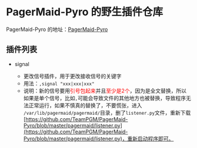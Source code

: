 # PagerMaid-Pyro 的野生插件仓库


PagerMaid-Pyro 的地址：[PagerMaid-Pyro](https://github.com/TeamPGM/PagerMaid-Pyro)

## 插件列表

- signal

    - 更改信号插件，用于更改接收信号的关键字
    - 用法：`,signal "xxx|xxx|xxx"`
    - 说明：新的信号要用<font color="red">引号包起来</font>并且<font color="red">至少是2个</font>，因为是全文替换，所以如果是单个信号，比如`,`可能会导致文件的其他地方也被替换，导致程序无法正常运行，如果不慎真的替换了，不要慌张，进入
      `/var/lib/pagermaid/pagermaid/`目录，删了`listener.py`文件，重新下载[https://github.com/TeamPGM/PagerMaid-Pyro/blob/master/pagermaid/listener.py](https://github.com/TeamPGM/PagerMaid-Pyro/blob/master/pagermaid/listener.py)，重新启动程序即可。